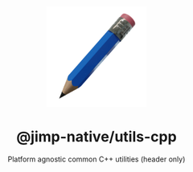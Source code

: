 <div align="center">
  <img width="200" height="200" src="../../assets/jimp_native_logo.png">
  <h1>@jimp-native/utils-cpp</h1>
  <p>Platform agnostic common C++ utilities (header only)</p>
</div>
